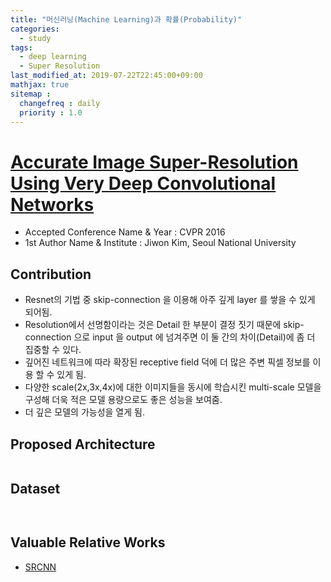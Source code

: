 ```yaml
---
title: "머신러닝(Machine Learning)과 확률(Probability)"
categories:
  - study
tags:
  - deep learning
  - Super Resolution
last_modified_at: 2019-07-22T22:45:00+09:00
mathjax: true
sitemap :
  changefreq : daily
  priority : 1.0
---
```



# [Accurate Image Super-Resolution Using Very Deep Convolutional Networks](https://arxiv.org/pdf/1511.04587v2.pdf)

- Accepted Conference Name & Year : CVPR 2016
- 1st Author Name & Institute : Jiwon Kim, Seoul National University

## Contribution

- Resnet의 기법 중 skip-connection 을 이용해 아주 깊게 layer 를 쌓을 수 있게 되어됨.
- Resolution에서 선명함이라는 것은 Detail 한 부분이 결정 짓기 때문에 skip-connection 으로 input 을 output 에 넘겨주면 이 둘 간의 차이(Detail)에 좀 더 집중할 수 있다.
- 깊어진 네트워크에 따라 확장된 receptive field 덕에 더 많은 주변 픽셀 정보를 이용 할 수 있게 됨.
- 다양한 scale(2x,3x,4x)에 대한 이미지들을 동시에 학습시킨 multi-scale 모델을 구성해 더욱 적은 모델 용량으로도 좋은 성능을 보여줌.
- 더 깊은 모델의 가능성을 열게 됨.

## Proposed Architecture

<figure class="align-center">
  <img src="{{ site.url }}{{ site.baseurl }}/assets/post_images/2019-09-22-Paper-Review-2-VDSR-Super-Resolution/Untitled-b567e118-f2ae-4859-9f12-5926cdeb84cb.png" alt="">
</figure> 

## Dataset
<figure class="align-center">
  <img src="{{ site.url }}{{ site.baseurl }}/assets/post_images/2019-09-22-Paper-Review-2-VDSR-Super-Resolution/Untitled-bd8eb022-47fe-41ae-8597-7396aee7dcc0.png" alt="">
</figure> 

<figure class="align-center">
  <img src="{{ site.url }}{{ site.baseurl }}/ssets/post_images/2019-09-22-Paper-Review-2-VDSR-Super-Resolution/Untitled-fc2f199c-011b-479e-8227-7d4d7f47831f.png" alt="">
</figure> 

## Valuable Relative Works

- [SRCNN](https://arxiv.org/pdf/1501.00092.pdf)

